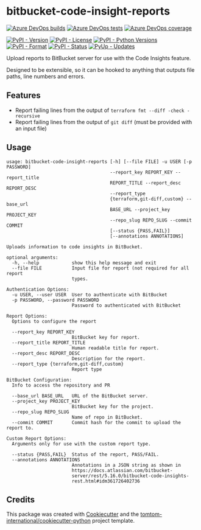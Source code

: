 # bitbucket-code-insight-reports

[![Azure DevOps builds](https://img.shields.io/azure-devops/build/tomtomweb/GitHub-TomTom-International/5/master.svg)](https://dev.azure.com/tomtomweb/GitHub-TomTom-International/_build/latest?definitionId=32&branchName=master)
[![Azure DevOps tests](https://img.shields.io/azure-devops/tests/tomtomweb/GitHub-TomTom-International/5/master.svg)](https://dev.azure.com/tomtomweb/GitHub-TomTom-International/_build/latest?definitionId=32&branchName=master)
[![Azure DevOps coverage](https://img.shields.io/azure-devops/coverage/tomtomweb/GitHub-TomTom-International/5/master.svg)](https://dev.azure.com/tomtomweb/GitHub-TomTom-International/_build/latest?definitionId=32&branchName=master)

[![PyPI - Version](https://img.shields.io/pypi/v/bitbucket-code-insight-reports.svg)](https://pypi.org/project/bitbucket-code-insight-reports/)
[![PyPI - License](https://img.shields.io/pypi/l/bitbucket-code-insight-reports.svg)](https://pypi.org/project/bitbucket-code-insight-reports/)
[![PyPI - Python Versions](https://img.shields.io/pypi/pyversions/bitbucket-code-insight-reports.svg)](https://pypi.org/project/bitbucket-code-insight-reports/)
[![PyPI - Format](https://img.shields.io/pypi/format/bitbucket-code-insight-reports.svg)](https://pypi.org/project/bitbucket-code-insight-reports/)
[![PyPI - Status](https://img.shields.io/pypi/status/bitbucket-code-insight-reports.svg)](https://pypi.org/project/bitbucket-code-insight-reports/)
[![PyUp - Updates](https://pyup.io/repos/github/tomtom-international/bitbucket-code-insight-reports/shield.svg)](https://pyup.io/repos/github/tomtom-international/bitbucket-code-insight-reports/)


Upload reports to BitBucket server for use with the Code Insights feature.

Designed to be extensible, so it can be hooked to anything that outputs file paths, line numbers and errors.

## Features

* Report failing lines from the output of `terraform fmt --diff -check -recursive`
* Report failing lines from the output of `git diff` (must be provided with an input file)

## Usage

```
usage: bitbucket-code-insight-reports [-h] [--file FILE] -u USER [-p PASSWORD]
                                      --report_key REPORT_KEY --report_title
                                      REPORT_TITLE --report_desc REPORT_DESC
                                      --report_type
                                      {terraform,git-diff,custom} --base_url
                                      BASE_URL --project_key PROJECT_KEY
                                      --repo_slug REPO_SLUG --commit COMMIT
                                      [--status {PASS,FAIL}]
                                      [--annotations ANNOTATIONS]

Uploads information to code insights in BitBucket.

optional arguments:
  -h, --help            show this help message and exit
  --file FILE           Input file for report (not required for all report
                        types.

Authentication Options:
  -u USER, --user USER  User to authenticate with BitBucket
  -p PASSWORD, --password PASSWORD
                        Password to authenticated with BitBucket

Report Options:
  Options to configure the report

  --report_key REPORT_KEY
                        BitBucket key for report.
  --report_title REPORT_TITLE
                        Human readable title for report.
  --report_desc REPORT_DESC
                        Description for the report.
  --report_type {terraform,git-diff,custom}
                        Report type

BitBucket Configuration:
  Info to access the repository and PR

  --base_url BASE_URL   URL of the BitBucket server.
  --project_key PROJECT_KEY
                        BitBucket key for the project.
  --repo_slug REPO_SLUG
                        Name of repo in BitBucket.
  --commit COMMIT       Commit hash for the commit to upload the report to.

Custom Report Options:
  Arguments only for use with the custom report type.

  --status {PASS,FAIL}  Status of the report, PASS/FAIL.
  --annotations ANNOTATIONS
                        Annotations in a JSON string as shown in
                        https://docs.atlassian.com/bitbucket-
                        server/rest/5.16.0/bitbucket-code-insights-
                        rest.html#idm361726402736
```


## Credits

This package was created with [Cookiecutter](https://github.com/audreyr/cookiecutter) and the [tomtom-international/cookiecutter-python](https://github.com/tomtom-international/cookiecutter-python) project template.

